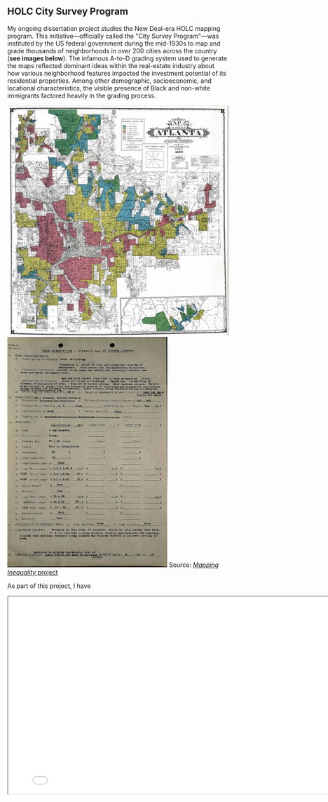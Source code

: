 
## HOLC City Survey Program
My ongoing dissertation project studies the New Deal-era HOLC mapping program. This initiative&mdash;officially called the "City Survey Program"&mdash;was instituted by the US federal government during the mid-1930s to map and grade thousands of neighborhoods in over 200 cities across the country (**see images below**). The infamous A-to-D grading system used to generate the maps reflected dominant ideas within the real-estate industry about how various neighborhood features impacted the investment potential of its residential properties. Among other demographic, socioeconomic, and locational characteristics, the visible presence of Black and non-white immigrants factored heavily in the grading process.

<img src=HOLC/ATL_HOLC.JPG width="510" height="525" title="Atlanta HOLC Map" /> <img src=HOLC/ATL_ADS.jpg width="365" height="525" title="Sample 'Area Description' Sheet" />
Source: [*Mapping Inequality* project](https://dsl.richmond.edu/panorama/redlining/#loc=4/40.886/-105.499&text=downloads)

As part of this project, I have 
<iframe
    width="800"
    height="450"
    src= holc_map.html>
</iframe>
